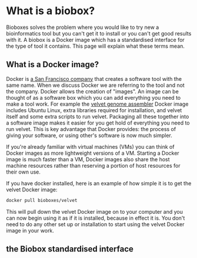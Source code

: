 # What is a biobox?

Bioboxes solves the problem where you would like to try new a bioinformatics
tool but you can't get it to install or you can't get good results with it. A
biobox is a Docker image which has a standardised interface for the type of
tool it contains. This page will explain what these terms mean.

## What is a Docker image?

Docker is [a San Francisco company][docker] that creates a software tool with
the same name. When we discuss Docker we are referring to the tool and not the
company. Docker allows the creation of "images". An image can be thought of as
a software box which you can add everything you need to make a tool work. For
example the [velvet genome assembler][velvet] Docker image includes Ubuntu
Linux, extra libraries required for installation, and velvet itself and some
extra scripts to run velvet. Packaging all these together into a software image
makes it easier for you get hold of everything you need to run velvet. This is
key advantage that Docker provides: the process of giving your software, or
using other's software is now much simpler.

If you're already familiar with virtual machines (VMs) you can think of Docker
images as more lightweight versions of a VM. Starting a Docker image is much
faster than a VM, Docker images also share the host machine resources rather
than reserving a portion of host resources for their own use.

[docker]: https://www.docker.com/
[velvet]: http://www.ebi.ac.uk/~zerbino/velvet/

If you have docker installed, here is an example of how simple it is to get the
velvet Docker image:

~~~ bash
docker pull bioboxes/velvet
~~~

This will pull down the velvet Docker image on to your computer and you can now
begin using it as if it is installed, because in effect it is. You don't need
to do any other set up or installation to start using the velvet Docker image
in your work.

## the Biobox standardised interface
